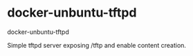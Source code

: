 # docker-unbuntu-tftpd
docker-unbuntu-tftpd

Simple tftpd server exposing /tftp and enable content creation.
